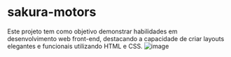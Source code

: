 # sakura-motors
Este projeto tem como objetivo demonstrar habilidades em desenvolvimento web front-end, destacando a capacidade de criar layouts elegantes e funcionais utilizando HTML e CSS.
![image](https://github.com/CesarMoretto/sakura-motors/assets/81265167/9e25974a-588f-4def-95ab-4763f3214ccf)
